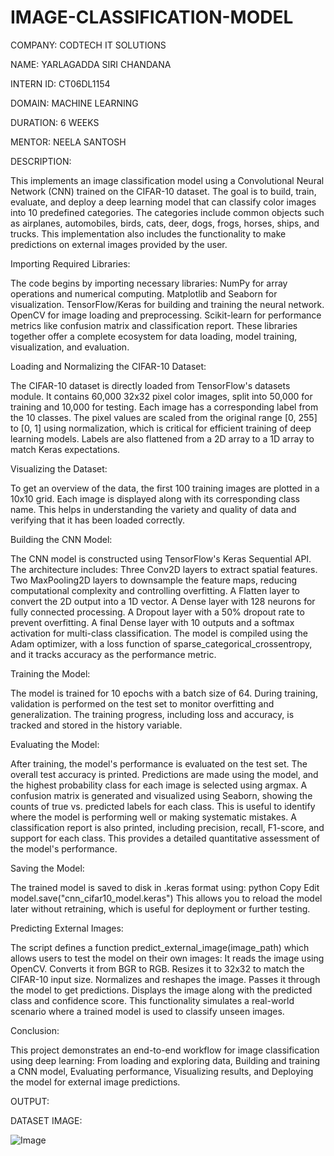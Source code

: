 # IMAGE-CLASSIFICATION-MODEL

COMPANY: CODTECH IT SOLUTIONS

NAME: YARLAGADDA SIRI CHANDANA

INTERN ID: CT06DL1154

DOMAIN: MACHINE LEARNING

DURATION: 6 WEEKS

MENTOR: NEELA SANTOSH

DESCRIPTION:

This implements an image classification model using a Convolutional Neural Network (CNN) trained on the CIFAR-10 dataset. The goal is to build, train, evaluate, and deploy a deep learning model that can classify color images into 10 predefined categories. The categories include common objects such as airplanes, automobiles, birds, cats, deer, dogs, frogs, horses, ships, and trucks. This implementation also includes the functionality to make predictions on external images provided by the user.

Importing Required Libraries:

The code begins by importing necessary libraries:
NumPy for array operations and numerical computing.
Matplotlib and Seaborn for visualization.
TensorFlow/Keras for building and training the neural network.
OpenCV for image loading and preprocessing.
Scikit-learn for performance metrics like confusion matrix and classification report.
These libraries together offer a complete ecosystem for data loading, model training, visualization, and evaluation.

Loading and Normalizing the CIFAR-10 Dataset:

The CIFAR-10 dataset is directly loaded from TensorFlow's datasets module. It contains 60,000 32x32 pixel color images, split into 50,000 for training and 10,000 for testing. Each image has a corresponding label from the 10 classes. The pixel values are scaled from the original range [0, 255] to [0, 1] using normalization, which is critical for efficient training of deep learning models. Labels are also flattened from a 2D array to a 1D array to match Keras expectations.

Visualizing the Dataset:

To get an overview of the data, the first 100 training images are plotted in a 10x10 grid. Each image is displayed along with its corresponding class name. This helps in understanding the variety and quality of data and verifying that it has been loaded correctly.

Building the CNN Model:

The CNN model is constructed using TensorFlow's Keras Sequential API. The architecture includes:
Three Conv2D layers to extract spatial features.
Two MaxPooling2D layers to downsample the feature maps, reducing computational complexity and controlling overfitting.
A Flatten layer to convert the 2D output into a 1D vector.
A Dense layer with 128 neurons for fully connected processing.
A Dropout layer with a 50% dropout rate to prevent overfitting.
A final Dense layer with 10 outputs and a softmax activation for multi-class classification.
The model is compiled using the Adam optimizer, with a loss function of sparse_categorical_crossentropy, and it tracks accuracy as the performance metric.

Training the Model:

The model is trained for 10 epochs with a batch size of 64. During training, validation is performed on the test set to monitor overfitting and generalization. The training progress, including loss and accuracy, is tracked and stored in the history variable.

Evaluating the Model:

After training, the model's performance is evaluated on the test set. The overall test accuracy is printed. Predictions are made using the model, and the highest probability class for each image is selected using argmax.
A confusion matrix is generated and visualized using Seaborn, showing the counts of true vs. predicted labels for each class. This is useful to identify where the model is performing well or making systematic mistakes.
A classification report is also printed, including precision, recall, F1-score, and support for each class. This provides a detailed quantitative assessment of the model's performance.

Saving the Model:

The trained model is saved to disk in .keras format using:
python
Copy
Edit
model.save("cnn_cifar10_model.keras")
This allows you to reload the model later without retraining, which is useful for deployment or further testing.

Predicting External Images:

The script defines a function predict_external_image(image_path) which allows users to test the model on their own images:
It reads the image using OpenCV.
Converts it from BGR to RGB.
Resizes it to 32x32 to match the CIFAR-10 input size.
Normalizes and reshapes the image.
Passes it through the model to get predictions.
Displays the image along with the predicted class and confidence score.
This functionality simulates a real-world scenario where a trained model is used to classify unseen images.

Conclusion:

This project demonstrates an end-to-end workflow for image classification using deep learning:
From loading and exploring data,
Building and training a CNN model,
Evaluating performance,
Visualizing results, and
Deploying the model for external image predictions.

OUTPUT:

DATASET IMAGE:

![Image](https://github.com/user-attachments/assets/4e62fed8-5938-40a6-8aa5-0311f7ee417b)

